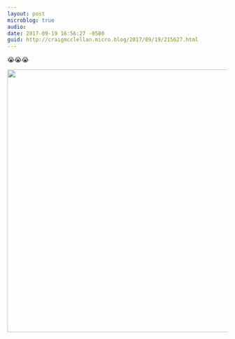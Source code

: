```yaml
---
layout: post
microblog: true
audio: 
date: 2017-09-19 16:56:27 -0500
guid: http://craigmcclellan.micro.blog/2017/09/19/215627.html
---
```

😭😭😭

<img src="http://craigmcclellan.com/uploads/2017/04d6bb7598.jpg" width="600" height="600" />
